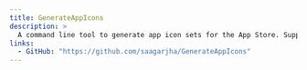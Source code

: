 ```yaml
---
title: GenerateAppIcons
description: >
  A command line tool to generate app icon sets for the App Store. Supports pretty much any combination of iPhone, iPad, macOS, and Apple Watch icons, including image sizes from older versions of iOS.
links:
  - GitHub: "https://github.com/saagarjha/GenerateAppIcons"
---
```

